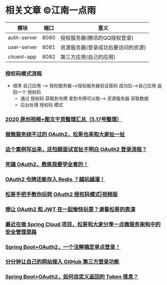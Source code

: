 # 相关文章 ©江南一点雨 

| 模块                 |   端口        |    意义                          |
|  ----               |   ----       | ----                             |
| auth-server         |  8080        |    授权服务器(腾讯的QQ授权登录)      |
| user-server         |  8081        |    资源服务器(登录成功后要访问的资源)                      |
| clicent-app         |  8082        |    第三方应用(自己的应用)            |

### 授权码模式流程
* 顺序 自己应用 --> 授权服务器——>授权服务器验证密码 成功后-->自己应用 返回一个 授权码
     *  通过 授权码 获取到令牌 拿到令牌可以取--> 资源服务器 获取数据
     *  后台处理 授权码 模式
### [2020 原创视频+图文干货整理汇总（5.17号整理）](https://mp.weixin.qq.com/s/mJO1gRx5v5VGMBpF_2HL7g)
### [做微服务绕不过的 OAuth2，松哥也来和大家扯一扯](https://mp.weixin.qq.com/s/AELXf1nmpWbYE3NINpLDRg)
### [这个案例写出来，还怕跟面试官扯不明白 OAuth2 登录流程？](https://mp.weixin.qq.com/s/GXMQI59U6uzmS-C0WQ5iUw)
### [死磕 OAuth2，教练我要学全套的！](https://mp.weixin.qq.com/s/33Oxu6YMjwco3WRE07_IiQ)
### [OAuth2 令牌还能存入 Redis ？越玩越溜！](https://mp.weixin.qq.com/s/cGopy8hDPtkn8Q7HUYabbA)
### [松哥手把手教你玩转 OAuth2 授权码模式|视频版](https://mp.weixin.qq.com/s/Zm-K7R1UGEaIKtwdnw6JuQ)
### [想让 OAuth2 和 JWT 在一起愉快玩耍？请看松哥的表演](https://mp.weixin.qq.com/s/xEIWTduDqQuGL7lfiP735w)
### [最近在做 Spring Cloud 项目，松哥和大家分享一点微服务架构中的安全管理思路](https://mp.weixin.qq.com/s/aOXsHSPowmR2zLkF41wPlQ)
### [Spring Boot+OAuth2，一个注解搞定单点登录！](https://mp.weixin.qq.com/s/EyAMTbKPqNNnEtZACIsMVw)
### [分分钟让自己的网站接入 GitHub 第三方登录功能](https://mp.weixin.qq.com/s/tq4Q306J3hJFEtGL1EpOBA)
### [Spring Boot+OAuth2，如何自定义返回的 Token 信息？](https://mp.weixin.qq.com/s/lnuAejqGqh_8W_-GHEq5gA)

